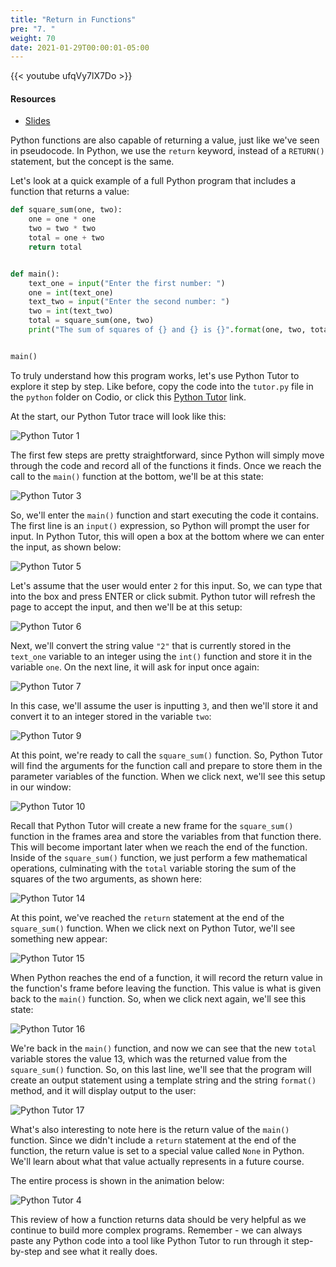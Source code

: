 ```yaml
---
title: "Return in Functions"
pre: "7. "
weight: 70
date: 2021-01-29T00:00:01-05:00
---
```


{{< youtube ufqVy7lX7Do >}}

#### Resources

* <a href="slides" target="_blank">Slides</a>

Python functions are also capable of returning a value, just like we've seen in pseudocode. In Python, we use the `return` keyword, instead of a `RETURN()` statement, but the concept is the same.

Let's look at a quick example of a full Python program that includes a function that returns a value:

```python
def square_sum(one, two):
    one = one * one
    two = two * two
    total = one + two
    return total


def main():
    text_one = input("Enter the first number: ")
    one = int(text_one)
    text_two = input("Enter the second number: ")
    two = int(text_two)
    total = square_sum(one, two)
    print("The sum of squares of {} and {} is {}".format(one, two, total))


main()
```

To truly understand how this program works, let's use Python Tutor to explore it step by step. Like before, copy the code into the `tutor.py` file in the `python` folder on Codio, or click this [Python Tutor](https://pythontutor.com/visualize.html#code=def%20square_sum%28one,%20two%29%3A%0A%20%20%20%20one%20%3D%20one%20*%20one%0A%20%20%20%20two%20%3D%20two%20*%20two%0A%20%20%20%20total%20%3D%20one%20%2B%20two%0A%20%20%20%20return%20total%0A%0A%0Adef%20main%28%29%3A%0A%20%20%20%20text_one%20%3D%20input%28%22Enter%20the%20first%20number%3A%20%22%29%0A%20%20%20%20one%20%3D%20int%28text_one%29%0A%20%20%20%20text_two%20%3D%20input%28%22Enter%20the%20second%20number%3A%20%22%29%0A%20%20%20%20two%20%3D%20int%28text_two%29%0A%20%20%20%20total%20%3D%20square_sum%28one,%20two%29%0A%20%20%20%20print%28%22The%20sum%20of%20squares%20of%20%7B%7D%20and%20%7B%7D%20is%20%7B%7D%22.format%28one,%20two,%20total%29%29%0A%0A%0Amain%28%29&cumulative=false&curInstr=0&heapPrimitives=nevernest&mode=display&origin=opt-frontend.js&py=3&rawInputLstJSON=%5B%5D&textReferences=false) link. 

At the start, our Python Tutor trace will look like this:

![Python Tutor 1](/cc110/images/lab5/tutor4_1.png)

The first few steps are pretty straightforward, since Python will simply move through the code and record all of the functions it finds. Once we reach the call to the `main()` function at the bottom, we'll be at this state:

![Python Tutor 3](/cc110/images/lab5/tutor4_3.png)

So, we'll enter the `main()` function and start executing the code it contains. The first line is an `input()` expression, so Python will prompt the user for input. In Python Tutor, this will open a box at the bottom where we can enter the input, as shown below:

![Python Tutor 5](/cc110/images/lab5/tutor4_5.png)

Let's assume that the user would enter `2` for this input. So, we can type that into the box and press ENTER or click submit. Python tutor will refresh the page to accept the input, and then we'll be at this setup:

![Python Tutor 6](/cc110/images/lab5/tutor4_6.png)

Next, we'll convert the string value `"2"` that is currently stored in the `text_one` variable to an integer using the `int()` function and store it in the variable `one`. On the next line, it will ask for input once again:

![Python Tutor 7](/cc110/images/lab5/tutor4_7.png)

In this case, we'll assume the user is inputting `3`, and then we'll store it and convert it to an integer stored in the variable `two`:

![Python Tutor 9](/cc110/images/lab5/tutor4_9.png)

At this point, we're ready to call the `square_sum()` function. So, Python Tutor will find the arguments for the function call and prepare to store them in the parameter variables of the function. When we click next, we'll see this setup in our window:

![Python Tutor 10](/cc110/images/lab5/tutor4_10.png)

Recall that Python Tutor will create a new frame for the `square_sum()` function in the frames area and store the variables from that function there. This will become important later when we reach the end of the function. Inside of the `square_sum()` function, we just perform a few mathematical operations, culminating with the `total` variable storing the sum of the squares of the two arguments, as shown here:

![Python Tutor 14](/cc110/images/lab5/tutor4_14.png)

At this point, we've reached the `return` statement at the end of the `square_sum()` function. When we click next on Python Tutor, we'll see something new appear:

![Python Tutor 15](/cc110/images/lab5/tutor4_15.png)

When Python reaches the end of a function, it will record the return value in the function's frame before leaving the function. This value is what is given back to the `main()` function. So, when we click next again, we'll see this state:

![Python Tutor 16](/cc110/images/lab5/tutor4_16.png)

We're back in the `main()` function, and now we can see that the new `total` variable stores the value $13$, which was the returned value from the `square_sum()` function. So, on this last line, we'll see that the program will create an output statement using a template string and the string `format()` method, and it will display output to the user:

![Python Tutor 17](/cc110/images/lab5/tutor4_17.png)

What's also interesting to note here is the return value of the `main()` function. Since we didn't include a `return` statement at the end of the function, the return value is set to a special value called `None` in Python. We'll learn about what that value actually represents in a future course. 

The entire process is shown in the animation below:

![Python Tutor 4](/cc110/images/lab5/tutor4.gif)

This review of how a function returns data should be very helpful as we continue to build more complex programs. Remember - we can always paste any Python code into a tool like Python Tutor to run through it step-by-step and see what it really does. 